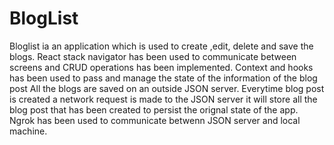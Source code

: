 # BlogList

Bloglist ia an application which is used to create ,edit, delete and save the blogs.
React stack navigator has been used to communicate between screens and CRUD operations has been implemented.
Context and hooks has been used to pass and manage the state of the information of the blog post
All the blogs are saved on an outside JSON server.
Everytime blog post is created a network request is made to the JSON server it will store all the blog post that has been created to persist the orignal state of the app.
Ngrok has been used to communicate betwenn JSON server and local machine.
